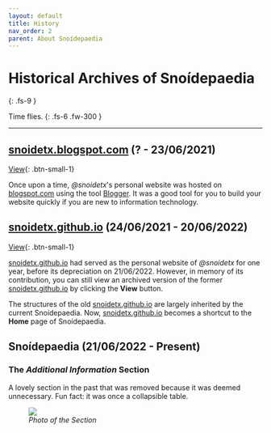 ```yaml
---
layout: default
title: History
nav_order: 2
parent: About Snoídepaedia
---
```


# Historical Archives of Snoídepaedia
{: .fs-9 }

Time flies.
{: .fs-6 .fw-300 }

---

## <u>snoidetx.blogspot.com</u> (? - 23/06/2021)

[View](https://snoidetx.blogspot.com){: .btn-small-1}

Once upon a time, *@snoidetx*'s personal website was hosted on <u>blogspot.com</u> using the tool [Blogger](https://www.blogger.com/about/). It was a good tool for you to build your website quickly if you are new to information technology.

## <u>snoidetx.github.io</u> (24/06/2021 - 20/06/2022)

[View](https://snoidetx.github.io/archive){: .btn-small-1}

<ins>snoidetx.github.io</ins> had served as the personal website of *@snoidetx* for one year, before its depreciation on 21/06/2022. However, in memory of its contribution, you can still view an archived version of the former <ins>snoidetx.github.io</ins> by clicking the **View** button.

The structures of the old <ins>snoidetx.github.io</ins> are largely inherited by the current Snoídepaedia. Now, <u>snoidetx.github.io</u> becomes a shortcut to the **Home** page of Snoídepaedia.

## Snoídepaedia (21/06/2022 - Present)

### The *Additional Information* Section

A lovely section in the past that was removed because it was deemed unnecessary. Fun fact: it was once a collapsible table.

<div class="gallery-wrapper">
  <figure class="gallery">
    <img src="../img/additional-information.png" class="gallery-image">
    <figcaption><i>Photo of the Section</i></figcaption>
  </figure>
</div>